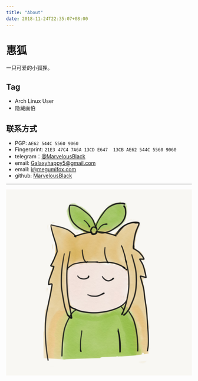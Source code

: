 ```yaml
---
title: "About"
date: 2018-11-24T22:35:07+08:00
---
```

# 惠狐  
一只可爱的小狐狸。  

## Tag
- Arch Linux User
- 隐藏画伯

## 联系方式 
- PGP: `AE62 544C 5560 9060`
- Fingerprint: `21E3 47C4 7A6A 13CD E647  13CB AE62 544C 5560 9060`
- telegram：[@MarvelousBlack](https://t.me/MarvelousBlack)
- email: Galaxyhappy5@gmail.com
- email: i@megumifox.com
- github: [MarvelousBlack](https://github.com/MarvelousBlack)

* * * 
![pic](/public/pic/photo1.jpg)

